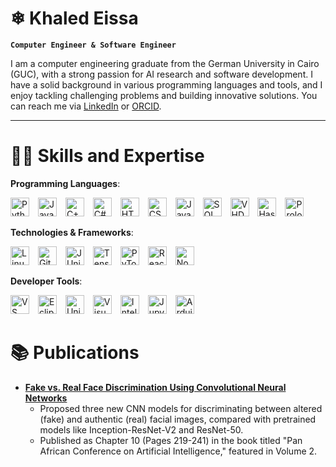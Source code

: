 # ❄ Khaled Eissa

**`Computer Engineer & Software Engineer`**

I am a computer engineering graduate from the German University in Cairo (GUC), with a strong passion for AI research and software development. I have a solid background in various programming languages and tools, and I enjoy tackling challenging problems and building innovative solutions. You can reach me via [LinkedIn](https://www.linkedin.com/in/khaled-eissa-07765b233/) or [ORCID](https://orcid.org/0009-0003-4331-7024).

---

# 🧑‍💻 Skills and Expertise
**Programming Languages**:
<p align="left">
  <img alt="Python" width="30px" style="padding-right:10px;" src="https://cdn.jsdelivr.net/gh/devicons/devicon/icons/python/python-original.svg" />
  <img alt="Java" width="30px" style="padding-right:10px;" src="https://cdn.jsdelivr.net/gh/devicons/devicon/icons/java/java-original.svg"/>
  <img alt="C++" width="30px" style="padding-right:10px;" src="https://cdn.jsdelivr.net/gh/devicons/devicon/icons/cplusplus/cplusplus-original.svg"/>
  <img alt="C#" width="30px" style="padding-right:10px;" src="https://cdn.jsdelivr.net/gh/devicons/devicon/icons/csharp/csharp-original.svg"/>
  <img alt="HTML" width="30px" style="padding-right:10px;" src="https://cdn.jsdelivr.net/gh/devicons/devicon/icons/html5/html5-original.svg" />
  <img alt="CSS" width="30px" style="padding-right:10px;" src="https://cdn.jsdelivr.net/gh/devicons/devicon/icons/css3/css3-original.svg" />
  <img alt="JavaScript" width="30px" style="padding-right:10px;" src="https://cdn.jsdelivr.net/gh/devicons/devicon/icons/javascript/javascript-original.svg" />
  <img alt="SQL" width="30px" style="padding-right:10px;" src="https://cdn.jsdelivr.net/gh/devicons/devicon/icons/mysql/mysql-original.svg" />
  <img alt="VHDL" width="30px" style="padding-right:10px;" src="https://user-images.githubusercontent.com/16542113/50175134-4f7b3700-02fc-11e9-914e-cb317fddce4e.png" />
  <img alt="Haskell" width="30px" style="padding-right:10px;" src="https://cdn.jsdelivr.net/gh/devicons/devicon/icons/haskell/haskell-original.svg" />
  <img alt="Prolog" width="30px" style="padding-right:10px;" src="https://github.com/SWI-Prolog/plweb-www/blob/master/icons/swipl-120.png" />
</p>

**Technologies & Frameworks**:
<p align="left">
  <img alt="Linux" width="30px" style="padding-right:10px;" src="https://cdn.jsdelivr.net/gh/devicons/devicon/icons/linux/linux-original.svg" />
  <img alt="Git" width="30px" style="padding-right:10px;" src="https://cdn.jsdelivr.net/gh/devicons/devicon/icons/git/git-original.svg" />
  <img alt="JUnit" width="30px" style="padding-right:10px;" src="https://junit.org/junit5/assets/img/junit5-logo.png" />
  <img alt="TensorFlow" width="30px" style="padding-right:10px;" src="https://cdn.jsdelivr.net/gh/devicons/devicon/icons/tensorflow/tensorflow-original.svg" />
  <img alt="PyTorch" width="30px" style="padding-right:10px;" src="https://cdn.jsdelivr.net/gh/devicons/devicon/icons/pytorch/pytorch-original.svg" />
  <img alt="React" width="30px" style="padding-right:10px;" src="https://cdn.jsdelivr.net/gh/devicons/devicon/icons/react/react-original.svg" />
  <img alt="Node.js" width="30px" style="padding-right:10px;" src="https://cdn.jsdelivr.net/gh/devicons/devicon/icons/nodejs/nodejs-original.svg" />
</p>

**Developer Tools**:
<p align="left">
  <img alt="VS Code" width="30px" style="padding-right:10px;" src="https://cdn.jsdelivr.net/gh/devicons/devicon/icons/vscode/vscode-original.svg" />
  <img alt="Eclipse" width="30px" style="padding-right:10px;" src="https://cdn.jsdelivr.net/gh/devicons/devicon/icons/eclipse/eclipse-original.svg" />
  <img alt="Unity" width="30px" style="padding-right:10px;" src="https://cdn.jsdelivr.net/gh/devicons/devicon/icons/unity/unity-original.svg" />
  <img alt="Visual Studio" width="30px" style="padding-right:10px;" src="https://cdn.jsdelivr.net/gh/devicons/devicon/icons/visualstudio/visualstudio-plain.svg" />
  <img alt="IntelliJ" width="30px" style="padding-right:10px;" src="https://cdn.jsdelivr.net/gh/devicons/devicon/icons/intellij/intellij-original.svg" />
  <img alt="Jupyter" width="30px" style="padding-right:10px;" src="https://cdn.jsdelivr.net/gh/devicons/devicon/icons/jupyter/jupyter-original.svg" />
  <img alt="Arduino" width="30px" style="padding-right:10px;" src="https://cdn.jsdelivr.net/gh/devicons/devicon/icons/arduino/arduino-original.svg" />
</p>




# 📚 Publications
- **[Fake vs. Real Face Discrimination Using Convolutional Neural Networks](https://link.springer.com/chapter/10.1007/978-3-031-57639-3_10)**
  - Proposed three new CNN models for discriminating between altered (fake) and authentic (real) facial images, compared with pretrained models like Inception-ResNet-V2 and ResNet-50.
  - Published as Chapter 10 (Pages 219-241) in the book titled "Pan African Conference on Artificial Intelligence," featured in Volume 2.
